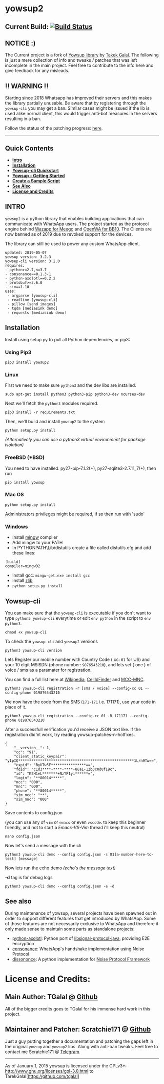 
# yowsup2
## Current Build: [![Build Status](https://travis-ci.org/tgalal/yowsup.svg?branch=master)](https://travis-ci.org/tgalal/yowsup)


## NOTICE :)
The Current project is a fork of [Yowsup library](https://github.com/tgalal/yowsup) by [Takek Galal](https://github.com/tgalal). The following is just a mere collection of info and tweaks / patches that was left incomplete in the main project. Feel free to contribute to the info here and give feedback for any misleads.


## !! WARNING !!

Starting since 2018 Whatsapp has improved their servers and this makes the library partially unusable. Be aware that by registering through the `yowsup-cli` you may get a ban. Similar cases might be issued if the lib is used alike normal client, this would trigger anti-bot measures in the servers resulting in a ban.

Follow the status of the patching progress: [here](https://github.com/tgalal/yowsup/issues/2829).

---


## Quick Contents
 * **[Intro](#intro)**
 * **[Installation](#installation)**
 * **[Yowsup-cli Quickstart](#yowsup-cli)**
 * **[Yowsup - Getting Started](https://github.com/scratchie171/yowsup/wiki/Architecture)**
 * **[Create a Sample Script](https://github.com/scratchie171/yowsup/wiki/Sample-Application)**
  * **[See Also](#see-also)**
  * **[License and Credits](#license-and-credits)**

## INTRO

`yowsup2` is a python library that enables building applications that can communicate with WhatsApp users.
The project started as the protocol engine behind [Wazapp for Meego](https://wiki.maemo.org/Wazapp) and
[OpenWA for BB10](https://www.lowyat.net/2013/5896/try-this-openwhatsapp-for-blackberry-10/). The Clients are now banned as of 2019 due to revoked support for the devices.

The library can still be used to power any custom WhatsApp client.

```
updated: 2019-05-07
yowsup version: 3.2.3
yowsup-cli version: 3.2.0
requires:
- python>=2.7,<=3.7
- consonance==0.1.3-1
- python-axolotl==0.2.2
- protobuf>=3.6.0
- six==1.10
uses:
 - argparse [yowsup-cli]
 - readline [yowsup-cli]
 - pillow [send images]
 - tqdm [mediasink demo]
 - requests [mediasink demo]
```



## Installation

Install using setup.py to pull all Python dependencies, or pip3:

### Using Pip3
```
pip3 install yowsup2
```

### Linux

First we need to make sure `python3` and the dev libs are installed.
```
sudo apt-get install python3 python3-pip python3-dev ncurses-dev
```
Next we'll fetch the `python3` modules required.
```
pip3 install -r requirements.txt
```
Then, we'll build and install `yowsup2` to the system
```
python setup.py install
```

*(Alternatively you can use a python3 virtual environment for package isolation)*

### FreeBSD (*BSD)
You need to have installed: py27-pip-7.1.2(+), py27-sqlite3-2.7.11_7(+), then run
```
pip install yowsup
```

### Mac OS
```
python setup.py install
```
Administrators privileges might be required, if so then run with 'sudo'

### Windows

 - Install [mingw](http://www.mingw.org/) compiler
 - Add mingw to your PATH
 - In PYTHONPATH\Lib\distutils create a file called distutils.cfg and add these lines:

```
[build]
compiler=mingw32
```
 - Install gcc: ```mingw-get.exe install gcc```
 - Install [zlib](http://www.zlib.net/)
 - ```python setup.py install```


## Yowsup-cli

You can make sure that the `yowsup-cli` is executable if you don't want to type `python3 yowsup-cli` everytime or edit `env python` in the script to `env python3`.

```
chmod +x yowsup-cli
```
To check the `yowsup-cli` and `yowsup2` versions
```
python3 yowsup-cli version
```
Lets Register our mobile number with Country Code ( cc: `01` for US) and your 10 digit MSISDN (phone number: `9876543210`), and lets set ( one ) of voice / sms as a paramater for registration.

You can find a full list here at [Wikipedia](https://en.wikipedia.org/wiki/Mobile_country_code), [CellIdFinder](https://cellidfinder.com/mcc-mnc) and [MCC-MNC](https://www.mcc-mnc.com/).
```
python3 yowsup-cli registration -r [sms / voice] --config-cc 01 --config-phone 019876543210  
```
We now have the code from the SMS (```171-171``` i.e. 171171), use your code in place of it.
```
python3 yowsup-cli registration --config-cc 01 -R 171171 --config-phone 019876543210  
```


After a successfull verification you'd receive a JSON text like.
If the registration did'nt work, try reading yowsup-patches-n-hotfixes.
```
{
    "__version__": 1,
    "cc": "91",
    "client_static_keypair": "yIpIQ*****************************************************1L/n9Tw==",
    "expid": "ByUTw5E****************==",
    "fdid": "c1d3****-****-****-86a1-12b3c0d0f19c",
    "id": "K2H1eL*******+NzYP1yi******=",
    "login": "**80014*****",
    "mcc": "000",
    "mnc": "000",
    "phone": "**80014*****",
    "sim_mcc": "**",
    "sim_mnc": "000"
}
```

Save contents to config.json

(you can use any of `vim` or `emacs` or even `vscode`. to keep this beginner friendly, and not to start a *Emacs-VS-Vim* thread i'll keep this neutral)

```nano config.json ```

Now let's send a message with the cli
```
python3 yowsup-cli demo --config config.json -s 01[a-number-here-to-test] [message]
```
Now lets run the echo demo *(echo's the message text)*

**-d**  tag is for debug logs
```
python3 yowsup-cli demo --config config.json -e -d 
```

## See also

During maintenance of yowsup, several projects have been spawned out in order to support different features that get
introduced by WhatsApp. Some of those features are not necessarily exclusive to WhatsApp and therefore it only made
sense to maintain some parts as standalone projects:

- [python-axolotl](https://github.com/tgalal/python-axolotl): Python port of
[libsignal-protocol-java](https://github.com/signalapp/libsignal-protocol-java), providing E2E encryption
- [consonance](https://github.com/tgalal/consonance/): WhatsApp's handshake implementation using Noise Protocol
- [dissononce](https://github.com/tgalal/dissononce):  A python implementation for
[Noise Protocol Framework](https://noiseprotocol.org/)

# License and Credits:
## Main Author: TGalal @ [Github](https://github.com/tgalal)
All of the bigger credits goes to TGalal for his immense hard work in this project.
## Maintainer and Patcher: Scratchie171 @ [Github](https://github.com/scratchie171)
Just a guy putting together a documentation and patching the gaps left in the original `yowsup` and `yowsup2` libs. Along with anti-ban tweaks.
Feel free to contact me Scratchie171 @ [Telegram](https://t.me/scratchressurect171).

---

As of January 1, 2015 yowsup is licensed under the GPLv3+: http://www.gnu.org/licenses/gpl-3.0.html to TarekGalal[https://github.com/tgalal]
